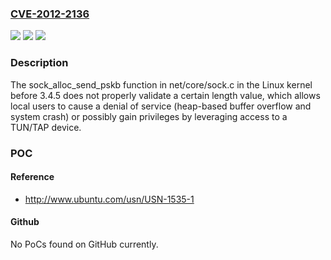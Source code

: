 ### [CVE-2012-2136](https://cve.mitre.org/cgi-bin/cvename.cgi?name=CVE-2012-2136)
![](https://img.shields.io/static/v1?label=Product&message=n%2Fa&color=blue)
![](https://img.shields.io/static/v1?label=Version&message=%3D%20n%2Fa%20&color=brighgreen)
![](https://img.shields.io/static/v1?label=Vulnerability&message=n%2Fa&color=brighgreen)

### Description

The sock_alloc_send_pskb function in net/core/sock.c in the Linux kernel before 3.4.5 does not properly validate a certain length value, which allows local users to cause a denial of service (heap-based buffer overflow and system crash) or possibly gain privileges by leveraging access to a TUN/TAP device.

### POC

#### Reference
- http://www.ubuntu.com/usn/USN-1535-1

#### Github
No PoCs found on GitHub currently.

